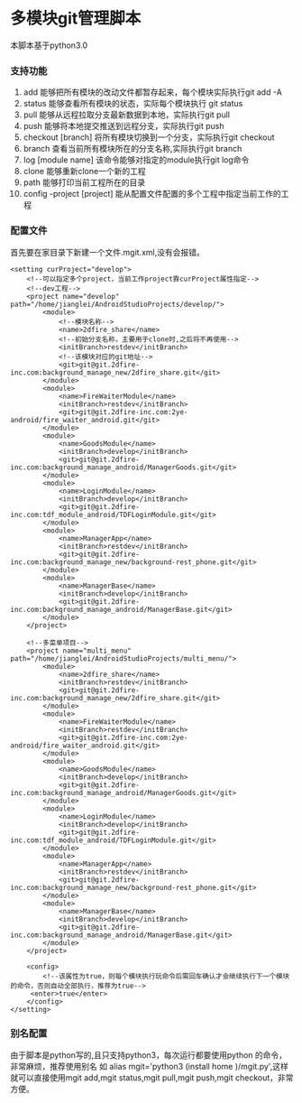# 多模块git管理脚本
本脚本基于python3.0
### 支持功能
1. add 能够把所有模块的改动文件都暂存起来，每个模块实际执行git add -A
2. status 能够查看所有模块的状态，实际每个模块执行 git status
3. pull 能够从远程拉取分支最新数据到本地，实际执行git pull
4. push 能够将本地提交推送到远程分支，实际执行git push
5. checkout [branch] 将所有模块切换到一个分支，实际执行git checkout
6. branch 查看当前所有模块所在的分支名称,实际执行git branch
7. log [module name] 该命令能够对指定的module执行git log命令
8. clone 能够重新clone一个新的工程
9. path 能够打印当前工程所在的目录
10. config -project [project] 能从配置文件配置的多个工程中指定当前工作的工程

### 配置文件
首先要在家目录下新建一个文件.mgit.xml,没有会报错。
```
<setting curProject="develop">
    <!--可以指定多个project，当前工作project靠curProject属性指定-->
	<!--dev工程-->
	<project name="develop" path="/home/jianglei/AndroidStudioProjects/develop/">
		<module>
            <!--模块名称-->
            <name>2dfire_share</name>
            <!--初始分支名称，主要用于clone时,之后将不再使用-->
            <initBranch>restdev</initBranch>
            <!--该模块对应的git地址-->
            <git>git@git.2dfire-inc.com:background_manage_new/2dfire_share.git</git>
		</module>
        <module>
            <name>FireWaiterModule</name>
            <initBranch>restdev</initBranch>
            <git>git@git.2dfire-inc.com:2ye-android/fire_waiter_android.git</git>
        </module>
        <module>
            <name>GoodsModule</name>
            <initBranch>develop</initBranch>
            <git>git@git.2dfire-inc.com:background_manage_android/ManagerGoods.git</git>
        </module>
        <module>
            <name>LoginModule</name>
            <initBranch>develop</initBranch>
            <git>git@git.2dfire-inc.com:tdf_module_android/TDFLoginModule.git</git>
        </module>
        <module>
            <name>ManagerApp</name>
            <initBranch>restdev</initBranch>
            <git>git@git.2dfire-inc.com:background_manage_new/background-rest_phone.git</git>
        </module>
        <module>
            <name>ManagerBase</name>
            <initBranch>develop</initBranch>
            <git>git@git.2dfire-inc.com:background_manage_android/ManagerBase.git</git>
        </module>
	</project>

	<!--多菜单项目-->
    <project name="multi_menu" path="/home/jianglei/AndroidStudioProjects/multi_menu/">
        <module>
            <name>2dfire_share</name>
            <initBranch>restdev</initBranch>
            <git>git@git.2dfire-inc.com:background_manage_new/2dfire_share.git</git>
        </module>
        <module>
            <name>FireWaiterModule</name>
            <initBranch>restdev</initBranch>
            <git>git@git.2dfire-inc.com:2ye-android/fire_waiter_android.git</git>
        </module>
        <module>
            <name>GoodsModule</name>
            <initBranch>develop</initBranch>
            <git>git@git.2dfire-inc.com:background_manage_android/ManagerGoods.git</git>
        </module>
        <module>
            <name>LoginModule</name>
            <initBranch>develop</initBranch>
            <git>git@git.2dfire-inc.com:tdf_module_android/TDFLoginModule.git</git>
        </module>
        <module>
            <name>ManagerApp</name>
            <initBranch>restdev</initBranch>
            <git>git@git.2dfire-inc.com:background_manage_new/background-rest_phone.git</git>
        </module>
        <module>
            <name>ManagerBase</name>
            <initBranch>develop</initBranch>
            <git>git@git.2dfire-inc.com:background_manage_android/ManagerBase.git</git>
        </module>
    </project>

	<config>
		<!--该属性为true，则每个模块执行玩命令后需回车确认才会继续执行下一个模块的命令，否则自动全部执行，推荐为true-->
   	 <enter>true</enter>
	</config>
</setting>
```

### 别名配置
由于脚本是python写的,且只支持python3，每次运行都要使用python 的命令，非常麻烦，推荐使用别名
如 alias mgit='python3  (install home )/mgit.py',这样就可以直接使用mgit add,mgit status,mgit pull,mgit push,mgit checkout，非常方便。


